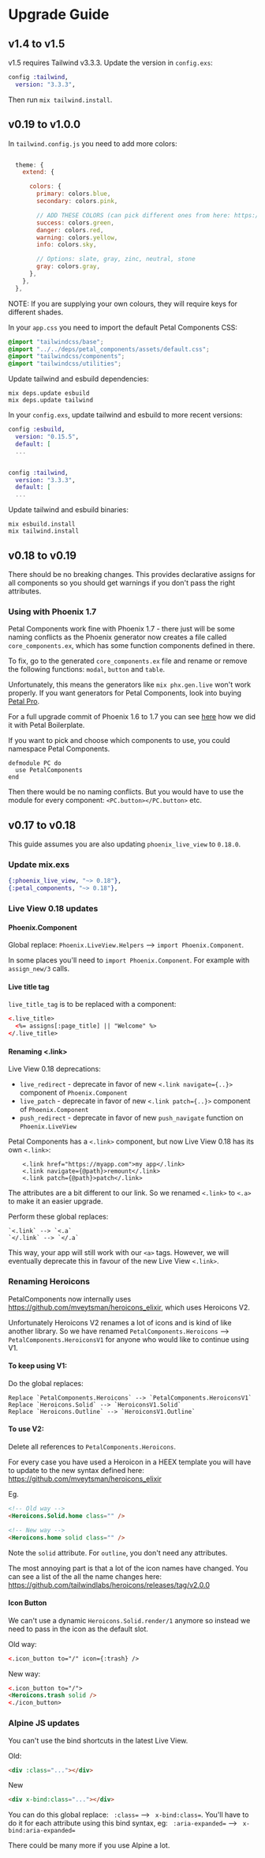 # Upgrade Guide

## v1.4 to v1.5

v1.5 requires Tailwind v3.3.3. Update the version in `config.exs`:

```elixir
config :tailwind,
  version: "3.3.3",
```

Then run `mix tailwind.install`.

## v0.19 to v1.0.0

In `tailwind.config.js` you need to add more colors:

```js

  theme: {
    extend: {

      colors: {
        primary: colors.blue,
        secondary: colors.pink,

        // ADD THESE COLORS (can pick different ones from here: https://tailwindcss.com/docs/customizing-colors)
        success: colors.green,
        danger: colors.red,
        warning: colors.yellow,
        info: colors.sky,

        // Options: slate, gray, zinc, neutral, stone
        gray: colors.gray,
      },
    },
  },
```

NOTE: If you are supplying your own colours, they will require keys for different shades.

In your `app.css` you need to import the default Petal Components CSS:

```css
@import "tailwindcss/base";
@import "../../deps/petal_components/assets/default.css";
@import "tailwindcss/components";
@import "tailwindcss/utilities";
```

Update tailwind and esbuild dependencies:

```
mix deps.update esbuild
mix deps.update tailwind
```

In your `config.exs`, update tailwind and esbuild to more recent versions:

```elixir
config :esbuild,
  version: "0.15.5",
  default: [
  ...


config :tailwind,
  version: "3.3.3",
  default: [
  ...
```

Update tailwind and esbuild binaries:

```
mix esbuild.install
mix tailwind.install
```

## v0.18 to v0.19

There should be no breaking changes. This provides declarative assigns for all components so you should get warnings if you don't pass the right attributes.

### Using with Phoenix 1.7

Petal Components work fine with Phoenix 1.7 - there just will be some naming conflicts as the Phoenix generator now creates a file called `core_components.ex`, which has some function components defined in there.

To fix, go to the generated `core_components.ex` file and rename or remove the following functions: `modal`, `button` and `table`.

Unfortunately, this means the generators like `mix phx.gen.live` won't work properly. If you want generators for Petal Components, look into buying [Petal Pro](https://petal.build).

For a full upgrade commit of Phoenix 1.6 to 1.7 you can see [here](https://github.com/petalframework/petal_boilerplate/commit/dfd122902b2f1730f122efafc3d6962c2a6ce91d) how we did it with Petal Boilerplate.

If you want to pick and choose which components to use, you could namespace Petal Components.

```
defmodule PC do
  use PetalComponents
end
```

Then there would be no naming conflicts. But you would have to use the module for every component: `<PC.button></PC.button>` etc.

## v0.17 to v0.18

This guide assumes you are also updating `phoenix_live_view` to `0.18.0`.

### Update mix.exs

```elixir
{:phoenix_live_view, "~> 0.18"},
{:petal_components, "~> 0.18"},
```

### Live View 0.18 updates

#### Phoenix.Component

Global replace: `Phoenix.LiveView.Helpers` --> `import Phoenix.Component`.

In some places you'll need to `import Phoenix.Component`. For example with `assign_new/3` calls.

#### Live title tag

`live_title_tag` is to be replaced with a component:

```html
<.live_title>
  <%= assigns[:page_title] || "Welcome" %>
</.live_title>
```

#### Renaming <.link>

Live View 0.18 deprecations:

- `live_redirect` - deprecate in favor of new `<.link navigate={..}>` component of `Phoenix.Component`
- `live_patch` - deprecate in favor of new `<.link patch={..}>` component of `Phoenix.Component`
- `push_redirect` - deprecate in favor of new `push_navigate` function on `Phoenix.LiveView`

Petal Components has a `<.link>` component, but now Live View 0.18 has its own `<.link>`:

```
    <.link href="https://myapp.com">my app</.link>
    <.link navigate={@path}>remount</.link>
    <.link patch={@path}>patch</.link>
```

The attributes are a bit different to our link. So we renamed `<.link>` to `<.a>` to make it an easier upgrade.

Perform these global replaces:

```
`<.link` --> `<.a`
`</.link` --> `</.a`
```

This way, your app will still work with our `<a>` tags. However, we will eventually deprecate this in favour of the new Live View `<.link>`.

### Renaming Heroicons

PetalComponents now internally uses https://github.com/mveytsman/heroicons_elixir, which uses Heroicons V2.

Unfortunately Heroicons V2 renames a lot of icons and is kind of like another library. So we have renamed `PetalComponents.Heroicons` --> `PetalComponents.HeroiconsV1` for anyone who would like to continue using V1.

#### To keep using V1:

Do the global replaces:

```
Replace `PetalComponents.Heroicons` --> `PetalComponents.HeroiconsV1`
Replace `Heroicons.Solid` --> `HeroiconsV1.Solid`
Replace `Heroicons.Outline` --> `HeroiconsV1.Outline`
```

#### To use V2:

Delete all references to `PetalComponents.Heroicons`.

For every case you have used a Heroicon in a HEEX template you will have to update to the new syntax defined here: https://github.com/mveytsman/heroicons_elixir

Eg.

```html
<!-- Old way -->
<Heroicons.Solid.home class="" />

<!-- New way -->
<Heroicons.home solid class="" />
```

Note the `solid` attribute. For `outline`, you don't need any attributes.

The most annoying part is that a lot of the icon names have changed. You can see a list of the all the name changes here: https://github.com/tailwindlabs/heroicons/releases/tag/v2.0.0

#### Icon Button

We can't use a dynamic `Heroicons.Solid.render/1` anymore so instead we need to pass in the icon as the default slot.

Old way:

```html
<.icon_button to="/" icon={:trash} />
```

New way:

```html
<.icon_button to="/">
<Heroicons.trash solid />
<./icon_button>
```

### Alpine JS updates

You can't use the bind shortcuts in the latest Live View.

Old:

```html
<div :class="..."></div>
```

New

```html
<div x-bind:class="..."></div>
```

You can do this global replace: ` :class=` --> ` x-bind:class=`.
You'll have to do it for each attribute using this bind syntax, eg: ` :aria-expanded=` --> ` x-bind:aria-expanded=`

There could be many more if you use Alpine a lot.
